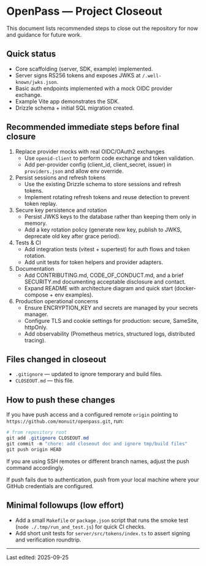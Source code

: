 # OpenPass — Project Closeout

This document lists recommended steps to close out the repository for now and guidance for future work.

## Quick status
- Core scaffolding (server, SDK, example) implemented.
- Server signs RS256 tokens and exposes JWKS at `/.well-known/jwks.json`.
- Basic auth endpoints implemented with a mock OIDC provider exchange.
- Example Vite app demonstrates the SDK.
- Drizzle schema + initial SQL migration created.

## Recommended immediate steps before final closure
1. Replace provider mocks with real OIDC/OAuth2 exchanges
   - Use `openid-client` to perform code exchange and token validation.
   - Add per-provider config (client_id, client_secret, issuer) in `providers.json` and allow env override.
2. Persist sessions and refresh tokens
   - Use the existing Drizzle schema to store sessions and refresh tokens.
   - Implement rotating refresh tokens and reuse detection to prevent token replay.
3. Secure key persistence and rotation
   - Persist JWKS keys to the database rather than keeping them only in memory.
   - Add a key rotation policy (generate new key, publish to JWKS, deprecate old key after grace period).
4. Tests & CI
   - Add integration tests (vitest + supertest) for auth flows and token rotation.
   - Add unit tests for token helpers and provider adapters.
5. Documentation
   - Add CONTRIBUTING.md, CODE_OF_CONDUCT.md, and a brief SECURITY.md documenting acceptable disclosure and contact.
   - Expand README with architecture diagram and quick start (docker-compose + env examples).
6. Production operational concerns
   - Ensure ENCRYPTION_KEY and secrets are managed by your secrets manager.
   - Configure TLS and cookie settings for production: secure, SameSite, httpOnly.
   - Add observability (Prometheus metrics, structured logs, distributed tracing).

## Files changed in closeout
- `.gitignore` — updated to ignore temporary and build files.
- `CLOSEOUT.md` — this file.

## How to push these changes
If you have push access and a configured remote `origin` pointing to `https://github.com/monuit/openpass.git`, run:

```powershell
# from repository root
git add .gitignore CLOSEOUT.md
git commit -m "chore: add closeout doc and ignore tmp/build files"
git push origin HEAD
```

If you are using SSH remotes or different branch names, adjust the push command accordingly.

If push fails due to authentication, push from your local machine where your GitHub credentials are configured.

## Minimal followups (low effort)
- Add a small `Makefile` or `package.json` script that runs the smoke test (`node ./.tmp/run_and_test.js`) for quick CI checks.
- Add short unit tests for `server/src/tokens/index.ts` to assert signing and verification roundtrip.

---
Last edited: 2025-09-25

